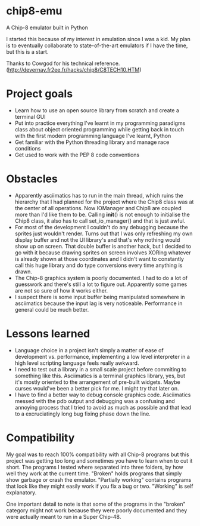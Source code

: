 # chip8-emu

A Chip-8 emulator built in Python

I started this because of my interest in emulation since I was a kid. My plan is to eventually collaborate to state-of-the-art emulators if I have the time, but this is a start.

Thanks to Cowgod for his technical reference. (http://devernay.fr2ee.fr/hacks/chip8/C8TECH10.HTM)

# Project goals
  * Learn how to use an open source library from scratch and create a terminal GUI
  * Put into practice everything I've learnt in my programming paradigms class about object oriented programming while getting back in touch with the first modern programming language I've learnt, Python
  * Get familiar with the Python threading library and manage race conditions
  * Get used to work with the PEP 8 code conventions
  
# Obstacles
  * Apparently asciimatics has to run in the main thread, which ruins the hierarchy that I had planned for the project where the Chip8 class was at the center of all operations. Now IOManager and Chip8 are coupled more than I'd like them to be. Calling __init__() is not enough to initialise the Chip8 class, it also has to call set_io_manager() and that is just awful.
  * For most of the development I couldn't do any debugging because the sprites just wouldn't render. Turns out that I was only refreshing my own display buffer and not the UI library's and that's why nothing would show up on screen. That double buffer is another hack, but I decided to go with it because drawing sprites on screen involves XORing whatever is already shown at those coordinates and I didn't want to constantly call this huge library and do type conversions every time anything is drawn.
  * The Chip-8 graphics system is poorly documented. I had to do a lot of guesswork and there's still a lot to figure out. Apparently some games are not so sure of how it works either.
  * I suspect there is some input buffer being manipulated somewhere in asciimatics because the input lag is very noticeable. Performance in general could be much better.
  
# Lessons learned
  * Language choice in a project isn't simply a matter of ease of development vs. performance, implementing a low level interpreter in a high level scripting language feels really awkward.
  * I need to test out a library in a small scale project before commiting to something like this. Asciimatics is a terminal graphics library, yes, but it's mostly oriented to the arrangement of pre-built widgets. Maybe curses would've been a better pick for me. I might try that later on.
  * I have to find a better way to debug console graphics code. Asciimatics messed with the pdb output and debugging was a confusing and annoying process that I tried to avoid as much as possible and that lead to a excruciatingly long bug fixing phase down the line.

# Compatibility

My goal was to reach 100% compatibility with all Chip-8 programs but this project was getting too long and sometimes you have to learn when to cut it short. The programs I tested where separated into three folders, by how well they work at the current time. "Broken" holds programs that simply show garbage or crash the emulator. "Partially working" contains programs that look like they might easily work if you fix a bug or two. "Working" is self explanatory.

One important detail to note is that some of the programs in the "broken" category might not work because they were poorly documented and they were actually meant to run in a Super Chip-48.
